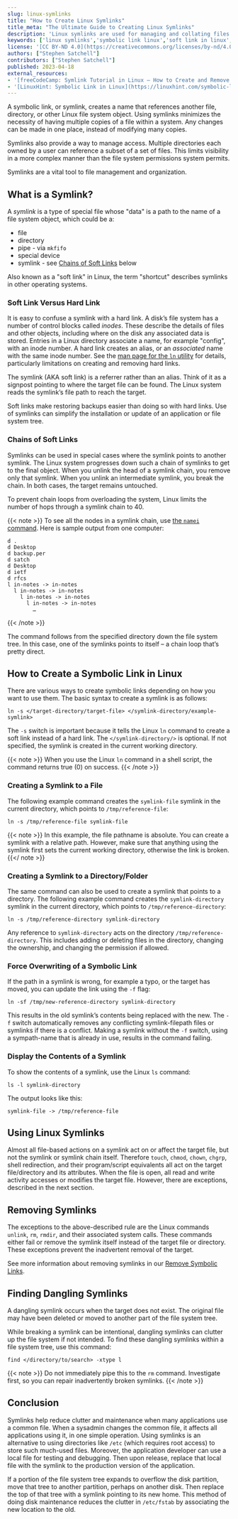 ```yaml
---
slug: linux-symlinks
title: "How to Create Linux Symlinks"
title_meta: "The Ultimate Guide to Creating Linux Symlinks"
description: 'Linux symlinks are used for managing and collating files. Learn the basics of Linux symlinks.'
keywords: ['linux symlinks','symbolic link linux','soft link in linux','linux symbolic link','ln command','linux ln','linux create symbolic link','ln linux','linux ln command','create symbolic link linux']
license: '[CC BY-ND 4.0](https://creativecommons.org/licenses/by-nd/4.0)'
authors: ["Stephen Satchell"]
contributors: ["Stephen Satchell"]
published: 2023-04-18
external_resources:
- '[freeCodeCamp: Symlink Tutorial in Linux – How to Create and Remove a Symbolic Link](https://www.freecodecamp.org/news/symlink-tutorial-in-linux-how-to-create-and-remove-a-symbolic-link/)'
- '[LinuxHint: Symbolic Link in Linux](https://linuxhint.com/symbolic-link-linux/)'
---
```


A symbolic link, or symlink, creates a name that references another file, directory, or other Linux file system object. Using symlinks minimizes the necessity of having multiple copies of a file within a system. Any changes can be made in one place, instead of modifying many copies.

Symlinks also provide a way to manage access. Multiple directories each owned by a user can reference a subset of a set of files. This limits visibility in a more complex manner than the file system permissions system permits.

Symlinks are a vital tool to file management and organization.

## What is a Symlink?

A *symlink* is a type of special file whose "data" is a path to the name of a file system object, which could be a:

-   file
-   directory
-   pipe - via `mkfifo`
-   special device
-   symlink - see [Chains of Soft Links](/docs/guides/linux-symlinks/#chains-of-soft-links) below

Also known as a "soft link" in Linux, the term "shortcut" describes symlinks in other operating systems.

### Soft Link Versus Hard Link

It is easy to confuse a symlink with a hard link. A disk’s file system has a number of control blocks called *inodes*. These describe the details of files and other objects, including where on the disk any associated data is stored. Entries in a Linux directory associate a name, for example "config", with an inode number. A hard link creates an alias, or an *associated* name with the same inode number. See the [man page for the `ln` utility](https://man7.org/linux/man-pages/man1/ln.1.html) for details, particularly limitations on creating and removing hard links.

The symlink (AKA soft link) is a referrer rather than an alias. Think of it as a signpost pointing to where the target file can be found. The Linux system reads the symlink’s file path to reach the target.

Soft links make restoring backups easier than doing so with hard links. Use of symlinks can simplify the installation or update of an application or file system tree.

### Chains of Soft Links

Symlinks can be used in special cases where the symlink points to another symlink. The Linux system progresses down such a chain of symlinks to get to the final object. When you unlink the head of a symlink chain, you remove only that symlink. When you unlink an intermediate symlink, you break the chain. In both cases, the target remains untouched.

To prevent chain loops from overloading the system, Linux limits the number of hops through a symlink chain to 40.

{{< note >}}
To see all the nodes in a symlink chain, use [the `namei` command](https://man7.org/linux/man-pages/man1/namei.1.html). Here is sample output from one computer:

```output
d .
d Desktop
d backup.per
d satch
d Desktop
d ietf
d rfcs
l in-notes -> in-notes
  l in-notes -> in-notes
    l in-notes -> in-notes
      l in-notes -> in-notes
        …
```
{{< /note >}}

The command follows from the specified directory down the file system tree. In this case, one of the symlinks points to itself – a chain loop that’s pretty direct.

## How to Create a Symbolic Link in Linux

There are various ways to create symbolic links depending on how you want to use them. The basic syntax to create a symlink is as follows:

```command
ln -s </target-directory/target-file> </symlink-directory/example-symlink>
```

The `-s` switch is important because it tells the Linux `ln` command to create a soft link instead of a hard link. The `</symlink-directory/>` is optional. If not specified, the symlink is created in the current working directory.

{{< note >}}
When you use the Linux `ln` command in a shell script, the command returns true (0) on success.
{{< /note >}}

### Creating a Symlink to a File

The following example command creates the `symlink-file` symlink in the current directory, which points to `/tmp/reference-file`:

```command
ln -s /tmp/reference-file symlink-file
```

{{< note >}}
In this example, the file pathname is absolute. You can create a symlink with a relative path. However, make sure that anything using the symlink first sets the current working directory, otherwise the link is broken.
{{</ note >}}

### Creating a Symlink to a Directory/Folder

The same command can also be used to create a symlink that points to a directory. The following example command creates the  `symlink-directory` symlink in the current directory, which points to `/tmp/reference-directory`:

```command
ln -s /tmp/reference-directory symlink-directory
```

Any reference to `symlink-directory` acts on the directory `/tmp/reference-directory`. This includes adding or deleting files in the directory, changing the ownership, and changing the permission if allowed.

### Force Overwriting of a Symbolic Link

If the path in a symlink is wrong, for example a typo, or the target has moved, you can update the link using the `-f` flag:

```command
ln -sf /tmp/new-reference-directory symlink-directory
```

This results in the old symlink’s contents being replaced with the new. The `-f` switch automatically removes any conflicting symlink-filepath files or symlinks if there is a conflict. Making a symlink without the `-f` switch, using a sympath-name that is already in use, results in the command failing.

### Display the Contents of a Symlink

To show the contents of a symlink, use the Linux `ls` command:

```commnad
ls -l symlink-directory
```

The output looks like this:

```output
symlink-file -> /tmp/reference-file
```

## Using Linux Symlinks

Almost all file-based actions on a symlink act on or affect the target file, but not the symlink or symlink chain itself. Therefore `touch`, `chmod`, `chown`, `chgrp`, shell redirection, and their program/script equivalents all act on the target file/directory and its attributes. When the file is open, all read and write activity accesses or modifies the target file. However, there are exceptions, described in the next section.

## Removing Symlinks

The exceptions to the above-described rule are the Linux commands `unlink`, `rm`, `rmdir`, and their associated system calls. These commands either fail or remove the symlink itself instead of the target file or directory. These exceptions prevent the inadvertent removal of the target.

See more information about removing symlinks in our [Remove Symbolic Links](/docs/guides/linux-remove-symbolic-link/).

## Finding Dangling Symlinks

A dangling symlink occurs when the target does not exist. The original file may have been deleted or moved to another part of the file system tree.

While breaking a symlink can be intentional, dangling symlinks can clutter up the file system if not intended. To find these dangling symlinks within a file system tree, use this command:

```command
find </directory/to/search> -xtype l
```

{{< note >}}
Do not immediately pipe this to the `rm` command. Investigate first, so you can repair inadvertently broken symlinks.
{{< /note >}}

## Conclusion

Symlinks help reduce clutter and maintenance when many applications use a common file. When a sysadmin changes the common file, it affects all applications using it, in one simple operation. Using symlinks is an alternative to using directories like `/etc` (which requires root access) to store such much-used files. Moreover, the application developer can use a local file for testing and debugging. Then upon release, replace that local file with the symlink to the production version of the application.

If a portion of the file system tree expands to overflow the disk partition, move that tree to another partition, perhaps on another disk. Then replace the top of that tree with a symlink pointing to its new home. This method of doing disk maintenance reduces the clutter in `/etc/fstab` by associating the new location to the old.